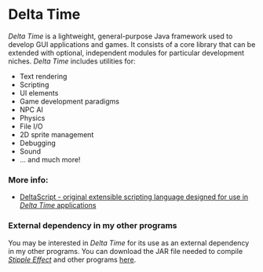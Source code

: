 # Delta Time

*Delta Time* is a lightweight, general-purpose Java framework used to develop GUI applications and games. It consists of a core library that can be extended with optional, independent modules for particular development niches. *Delta Time* includes utilities for:
* Text rendering
* Scripting
* UI elements
* Game development paradigms
* NPC AI
* Physics
* File I/O
* 2D sprite management
* Debugging
* Sound
* ... and much more!

### More info:
* [DeltaScript - original extensible scripting language designed for use in *Delta Time* applications](https://github.com/jbunke/delta-time/wiki/DeltaScript)

### External dependency in my other programs

You may be interested in *Delta Time* for its use as an external dependency in my other programs. You can download the JAR file needed to compile [*Stipple Effect*](https://github.com/jbunke/stipple-effect) and other programs [here](https://github.com/jbunke/delta-time/releases/tag/auxiliary).
